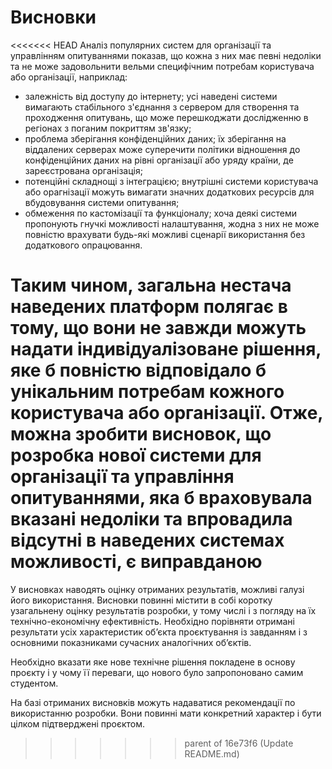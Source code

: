 # Висновки

<<<<<<< HEAD
Аналіз популярних систем для організації та управлінням опитуваннями показав, що кожна з них має певні недоліки та не може задовольнити вельми специфічним потребам користувача або організації, наприклад:
    
- залежність від доступу до інтернету; усі наведені системи вимагають стабільного з'єднання з сервером для створення та проходження опитувань, що може перешкоджати дослідженню в регіонах з поганим покриттям зв'язку;
- проблема зберігання конфіденційних даних; їх зберігання на віддалених серверах може суперечити політики відношення до конфіденційних даних на рівні організації або уряду країни, де зареєстрована організація;
- потенційні складнощі з інтеграцією; внутрішні системи користувача або орагнізації можуть вимагати значних додаткових ресурсів для вбудовування системи опитування;
- обмеження по кастомізації та функціоналу; хоча деякі системи пропонують гнучкі можливості налаштування, жодна з них не може повністю врахувати будь-які можливі сценарії використання без додаткового опрацювання.
    
Таким чином, загальна нестача наведених платформ полягає в тому, що вони не завжди можуть надати індивідуалізоване рішення, яке б повністю відповідало б унікальним потребам кожного користувача або організації. 
Отже, можна зробити висновок, що розробка нової системи для організації та управління опитуваннями, яка б враховувала вказані недоліки та впровадила відсутні в наведених системах можливості, є виправданою
=======
У висновках наводять оцінку отриманих результатів, можливі галузі його використання. Висновки повинні містити в собі коротку узагальнену оцінку результатів розробки, у
тому числі і з погляду на їх технічно-економічну ефективність. Необхідно порівняти
отримані результати усіх характеристик об’єкта проєктування із завданням і з основними показниками сучасних аналогічних об’єктів.

Необхідно вказати яке нове технічне рішення покладене в основу проєкту і у чому її
переваги, що нового було запропоновано самим студентом. 

На базі отриманих висновків можуть надаватися рекомендації по використанню розробки. Вони повинні
мати конкретний характер і бути цілком підтверджені проєктом.

>>>>>>> parent of 16e73f6 (Update README.md)
